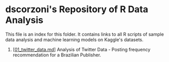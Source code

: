 # dscorzoni's Repository of R Data Analysis

This file is an index for this folder. It contains links to all R scripts of sample data analysis and machine learning models on Kaggle's datasets.

1. [[01_twitter_data.md](01_twitter_data.md)] Analysis of Twitter Data - Posting frequency recommendation for a Brazilian Publisher.